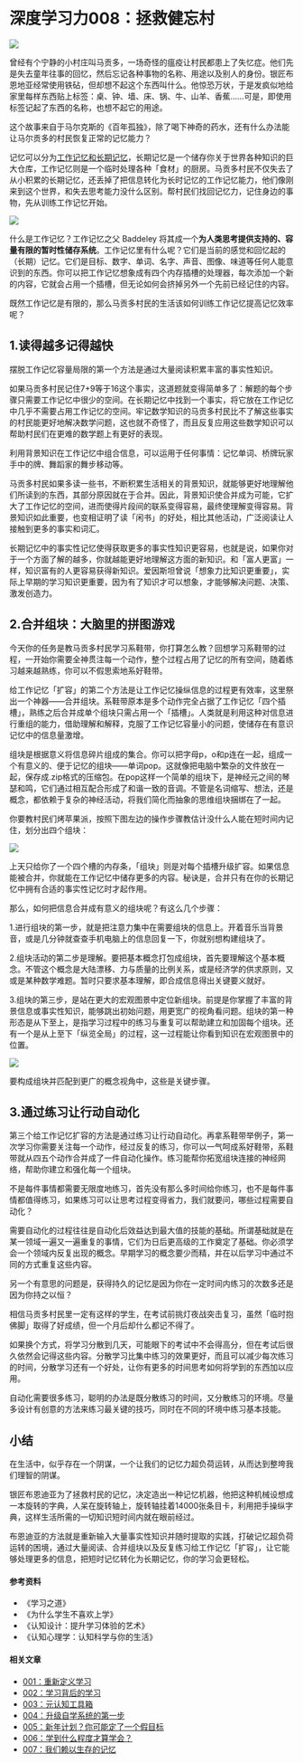 # 深度学习力008：拯救健忘村

![](https://mmbiz.qlogo.cn/mmbiz_jpg/9AJ6HLJERAu6iaia5h27pQqoSpCewtBFXibBbumcN9hTyslUqZib9Xdgq4r5zCqLv3N1TxMvYJyppfHeOYaE2xWibFw/0?wx_fmt=jpeg)

曾经有个宁静的小村庄叫马贡多，一场奇怪的瘟疫让村民都患上了失忆症。他们先是失去童年往事的回忆，然后忘记各种事物的名称、用途以及别人的身份。银匠布恩地亚经常使用铁砧，但却想不起这个东西叫什么。他惊恐万状，于是发疯似地给家里每样东西贴上标签：桌、钟、墙、床、锅、牛、山羊、香蕉……可是，即使用标签记起了东西的名称，也想不起它的用途。

这个故事来自于马尔克斯的《百年孤独》，除了喝下神奇的药水，还有什么办法能让马尔贡多的村民恢复正常的记忆能力？

记忆可以分为[工作记忆和长期记忆](https://mp.weixin.qq.com/s?__biz=MzA3ODAxMjQ2NQ==&mid=2652407476&idx=1&sn=13e353d5c28268afa827d73f0a812c24&chksm=84a56feab3d2e6fcae1d791b7823c06062d8f3a9eb6ce409463ef27ab3b3059d2fbcd90e8472#rd)，长期记忆是一个储存你关于世界各种知识的巨大仓库，工作记忆则是一个临时处理各种「食材」的厨房。马贡多村民不仅失去了从小积累的长期记忆，还丢掉了把信息转化为长时记忆的工作记忆能力，他们像刚来到这个世界，和失去思考能力没什么区别。帮村民们找回记忆力，记住身边的事物，先从训练工作记忆开始。

![](https://mmbiz.qlogo.cn/mmbiz_jpg/9AJ6HLJERAvj15QeX8T7YbGsicDEgXxAjHT0DOEicVvlCia0O3H0l1nfwuJDibWWAArg6Jp6bJuMdIbWVvO9tXmrUA/0?wx_fmt=jpeg)

什么是工作记忆？工作记忆之父 Baddeley 将其成一个**为人类思考提供支持的、容量有限的暂时性储存系统**。工作记忆里有什么呢？它们是当前的感觉和回忆起的（长期）记忆。它们是目标、数字、单词、名字、声音、图像、味道等任何人能意识到的东西。你可以把工作记忆想象成有四个内存插槽的处理器，每次添加一个新的内容，它就会占用一个插槽，但无论如何会挤掉另外一个先前已经记住的内容。

既然工作记忆是有限的，那么马贡多村民的生活该如何训练工作记忆提高记忆效率呢？

## 1.读得越多记得越快

摆脱工作记忆容量局限的第一个方法是通过大量阅读积累丰富的事实性知识。

如果马贡多村民记住7+9等于16这个事实，这道题就变得简单多了：解题的每个步骤只需要工作记忆中很少的空间。在长期记忆中找到一个事实，将它放在工作记忆中几乎不需要占用工作记忆的空间。牢记数学知识的马贡多村民比不了解这些事实的村民能更好地解决数学问题，这也就不奇怪了，而且反复应用这些数学知识可以帮助村民们在更难的数学题上有更好的表现。

利用背景知识在工作记忆中组合信息，可以运用于任何事情：记忆单词、桥牌玩家手中的牌、舞蹈家的舞步移动等。

马贡多村民如果多读一些书，不断积累生活相关的背景知识，就能够更好地理解他们所读到的东西，其部分原因就在于合并。因此，背景知识使合并成为可能，它扩大了工作记忆的空间，进而使得片段间的联系变得容易，最终使理解变得容易。背景知识如此重要，也变相证明了读「闲书」的好处，相比其他活动，广泛阅读让人接触到更多的事实和词汇。

长期记忆中的事实性记忆使得获取更多的事实性知识更容易，也就是说，如果你对于一个方面了解的越多，你就越能更好地理解这方面的新知识。和「富人更富」一样，知识富有的人更容易获得新知识。爱因斯坦曾说「想象力比知识更重要」，实际上早期的学习知识更重要，因为有了知识才可以想象，才能够解决问题、决策、激发创造力。

## 2.合并组块：大脑里的拼图游戏

今天你的任务是教马贡多村民学习系鞋带，你打算怎么教？回想学习系鞋带的过程，一开始你需要全神贯注每一个动作，整个过程占用了记忆的所有空间，随着练习越来越熟练，你可以不假思索地系好鞋带。

给工作记忆「扩容」的第二个方法是让工作记忆操纵信息的过程更有效率，这里祭出一个神器——合并组块。系鞋带原本是多个动作完全占据了工作记忆「四个插槽」，熟练之后合并成单个组块只需占用一个「插槽」。人类就是利用这种对信息进行重组的能力，借助理解和解释，克服了工作记忆容量小的问题，使储存在有意识记忆中的信息量激增。

组块是根据意义将信息碎片组成的集合。你可以把字母p，o和p连在一起，组成一个有意义的、便于记忆的组块——单词pop。这就像把电脑中繁杂的文件放在一起，保存成.zip格式的压缩包。在pop这样一个简单的组块下，是神经元之间的琴瑟和鸣，它们通过相互配合形成了和谐一致的音调。不管是名词缩写、想法，还是概念，都依赖于复杂的神经活动，将我们简化而抽象的思维组块捆绑在了一起。

你要教村民们烤苹果派，按照下图左边的操作步骤教估计没什么人能在短时间内记住，划分出四个组块：

![](https://mmbiz.qlogo.cn/mmbiz_jpg/9AJ6HLJERAu6iaia5h27pQqoSpCewtBFXib5CYorfM0fArAIS18PMJlQk8npWyqPlySXwYDicA3wIejocFqQrcNyYw/0?wx_fmt=jpeg)

上天只给你了一个四个槽的内存条，「组块」则是对每个插槽升级扩容。如果信息能被合并，你就能在工作记忆中储存更多的内容。秘诀是，合并只有在你的长期记忆中拥有合适的事实性记忆时才起作用。

那么，如何把信息合并成有意义的组块呢？有这么几个步骤：

1.进行组块的第一步，就是把注意力集中在需要组块的信息上。开着音乐当背景音，或是几分钟就查查手机电脑上的信息回复一下，你就别想构建组块了。

2.组块活动的第二步是理解。要把基本概念打包成组块，首先要理解这个基本概念。不管这个概念是大陆漂移、力与质量的比例关系，或是经济学的供求原则，又或是某种数学难题。暂时只要求基本理解，即合成信息得出关键要义就好。

3.组块的第三步，是站在更大的宏观图景中定位新组块。前提是你掌握了丰富的背景信息或事实性知识，能够跳出初始问题，用更宽广的视角看问题。组块的第一种形态是从下至上，是指学习过程中的练习与重复可以帮助建立和加固每个组块。还有一个是从上至下「纵览全局」的过程，这一过程能让你看到知识在宏观图景中的位置。

![](https://mmbiz.qlogo.cn/mmbiz_jpg/9AJ6HLJERAu6iaia5h27pQqoSpCewtBFXibuca46z54PImLhuAYjRic9p5TmFn4YIWgEOXhWMqT6MMQN0jKpJI2I5w/0?wx_fmt=jpeg)

要构成组块并匹配到更广的概念视角中，这些是关键步骤。

## 3.通过练习让行动自动化

第三个给工作记忆扩容的方法是通过练习让行动自动化。再拿系鞋带举例子，第一次学习你需要关注每一个动作，经过反复的练习，你可以一气呵成系好鞋带，系鞋带就从四五个动作合并成了一件自动化操作。练习能帮你拓宽组块连接的神经网络，帮助你建立和强化每一个组块。

不是每件事情都需要无限度地练习，首先没有那么多时间给你练习，也不是每件事情都值得练习，如果练习可以让思考过程变得省力，我们就要问，哪些过程需要自动化？

需要自动化的过程往往是自动化后效益达到最大值的技能的基础。所谓基础就是在某一领域一遍又一遍重复的事情，它们为日后更高级的工作奠定了基础。你必须学会一个领域内反复出现的概念。早期学习的概念要少而精，并在以后学习中通过不同的方式重复这些内容。

另一个有意思的问题是，获得持久的记忆是因为你在一定时间内练习的次数多还是因为你持之以恒？

相信马贡多村民里一定有这样的学生，在考试前挑灯夜战突击复习，虽然「临时抱佛脚」取得了好成绩，但一个月后却什么都记不得了。

如果换个方式，将学习分散到几天，可能眼下的考试中不会得高分，但在考试后很久依然会记得这些内容。分散学习比集中练习的效果更好，而且可以减少每次练习的时间，分散学习还有一个好处，让你有更多的时间思考如何将学到的东西加以应用。

自动化需要很多练习，聪明的办法是既分散练习的时间，又分散练习的环境。尽量多设计有创意的方法来练习最关键的技巧，同时在不同的环境中练习基本技能。

## 小结

在生活中，似乎存在一个阴谋，一个让我们的记忆力超负荷运转，从而达到整垮我们理智的阴谋。

银匠布恩迪亚为了拯救村民的记忆，决定造出一种记忆机器，他把这种机械设想成一本旋转的字典，人呆在旋转轴上，旋转轴挂着14000张条目卡，利用把手操纵字典，这样生活所需的一切知识短时间内就在眼前经过。

布恩迪亚的方法就是重新输入大量事实性知识并随时提取的实践，打破记忆超负荷运转的困境，通过大量阅读、合并组块以及反复练习给工作记忆「扩容」，让它能够处理更多的信息，把短时记忆转化为长期记忆，你的学习会更轻松。

#### 参考资料

- 《学习之道》
- 《为什么学生不喜欢上学》
- 《认知设计：提升学习体验的艺术》
- 《认知心理学：认知科学与你的生活》

#### 相关文章

- [001：重新定义学习](https://mp.weixin.qq.com/s?__biz=MzA3ODAxMjQ2NQ==&mid=2652407400&idx=1&sn=07ffdb5d8cbc1c7c279770197652230b&chksm=84a56f36b3d2e620b544a34a75e58a20f68342ae05f2efcf279d631a3ada03cdc9e1abb70c4c#rd)
- [002：学习背后的学习](https://mp.weixin.qq.com/s?__biz=MzA3ODAxMjQ2NQ==&mid=2652407426&idx=1&sn=3598da16a313ba2f8d499d76120422d4&chksm=84a56fdcb3d2e6ca55df483f7a438893fce4498d5b322fa0a69e46b0e78110b9cd34231b5b12#rd)
- [003：元认知工具箱](https://mp.weixin.qq.com/s?__biz=MzA3ODAxMjQ2NQ==&mid=2652407433&idx=1&sn=b3004abdda37343e93a23ccbd548e5e2&chksm=84a56fd7b3d2e6c15ed86da06e39e67de68c0318879391fa443e8a0106f3b866aec112eed7ed#rd)
- [004：升级自学系统的第一步](https://mp.weixin.qq.com/s?__biz=MzA3ODAxMjQ2NQ==&mid=2652407449&idx=1&sn=f66fd6a244682dd5c324163e96177364&chksm=84a56fc7b3d2e6d100572e5bd5b1b47cc8df126bae6934362cd94373b316cfbec6ac45c45d49#rd)
- [005：新年计划？你可能定了一个假目标](https://mp.weixin.qq.com/s?__biz=MzA3ODAxMjQ2NQ==&mid=2652407453&idx=1&sn=c6e60de12c191e203964643dc7dd3130&chksm=84a56fc3b3d2e6d59815e0379019dfb45469a64d44654eb3b39a69bb61938d831ce5f3fe4d74#rd)
- [006：学到什么程度才算学会？](https://mp.weixin.qq.com/s?__biz=MzA3ODAxMjQ2NQ==&mid=2652407465&idx=1&sn=f625c62968969898a76a4aea43c4d95b&chksm=84a56ff7b3d2e6e1b3faded48459bfa4382f49c4f3f6df643c6c69618fbe81d336290a8d8f2f#rd)
- [007：我们赖以生存的记忆](https://mp.weixin.qq.com/s?__biz=MzA3ODAxMjQ2NQ==&mid=2652407476&idx=1&sn=13e353d5c28268afa827d73f0a812c24&chksm=84a56feab3d2e6fcae1d791b7823c06062d8f3a9eb6ce409463ef27ab3b3059d2fbcd90e8472#rd)

